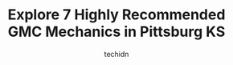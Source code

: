 ---
layout: ampstory
image: https://images.unsplash.com/photo-1630686120465-89debf3b32a8?ixlib=rb-4.0.3&ixid=MnwxMjA3fDB8MHxwaG90by1wYWdlfHx8fGVufDB8fHx8&auto=format&fit=crop&w=640&h=853&q=80
author: techidn
featured: false
description: For top-quality automotive repairs and maintenance, visit the 7 best GMC Mechanic in Pittsburg KS, USA. Their reputation for excellence and their dedication to customer satisfaction make the
title: Explore 7 Highly Recommended GMC Mechanics in Pittsburg KS
cover:
   title: Explore 7 Highly Recommended GMC Mechanics in Pittsburg KS
   subtitle: Rickpate
   background: https://images.unsplash.com/photo-1630686120465-89debf3b32a8?ixlib=rb-4.0.3&ixid=MnwxMjA3fDB8MHxwaG90by1wYWdlfHx8fGVufDB8fHx8&auto=format&fit=crop&w=640&h=853&q=80

pages: 
 - layout: thirds
   top: <h1>#1 Jay Hatfield Chevrolet GMC of Pittsburg</h1>
   bottom: "<p>Jordan took not only my needs but my familys needs into consideration during our vehicle search. He was able to find the vehicle that fit us perfectly in our price range</p>"
   background: https://www.knot35.com/toplist/wp-content/uploads/2023/06/best-gmc-mechanic-1-in-pittsburg-ks-1685837855.jpeg
   backgroundblur: true
 - layout: thirds
   top: <h1>#2 Kings Automotive Services, Inc.</h1>
   bottom: "<p>512 W 4th St, Pittsburg, KS 66762, United States</p>"
   background: https://www.knot35.com/toplist/wp-content/uploads/2023/06/best-gmc-mechanic-2-in-pittsburg-ks-1685837855.jpeg
   cta:
      link: https://www.knot35.com/toplist/explore-7-highly-recommended-gmc-mechanics-in-pittsburg-ks/
      text: Explore 7 Highly Recommended GMC Mechanics in Pittsburg KS
 - layout: thirds
   top: <h1>#3 Neptune Auto Repair Center</h1>
   bottom: "<p>902 W 4th St, Pittsburg, KS 66762, United States</p>"
   background: https://www.knot35.com/toplist/wp-content/uploads/2023/06/best-gmc-mechanic-3-in-pittsburg-ks-1685837855.jpeg
   cta:
      link: https://www.knot35.com/toplist/explore-7-highly-recommended-gmc-mechanics-in-pittsburg-ks/
      text: Explore 7 Highly Recommended GMC Mechanics in Pittsburg KS
 - layout: thirds
   top: <h1>#4 Randys Auto Repair</h1>
   bottom: "<p>402 N Smith St, Pittsburg, KS 66762, United States</p>"
   background: https://images.unsplash.com/photo-1527066579998-dbbae57f45ce?ixlib=rb-4.0.3&ixid=MnwxMjA3fDB8MHxwaG90by1wYWdlfHx8fGVufDB8fHx8&auto=format&fit=crop&w=640&h=853&q=80
   cta:
      link: https://www.knot35.com/toplist/explore-7-highly-recommended-gmc-mechanics-in-pittsburg-ks/
      text: Explore 7 Highly Recommended GMC Mechanics in Pittsburg KS
 - layout: thirds
   top: <h1>#5 J and J Auto Repair</h1>
   bottom: "<p>127 W 15th St, Pittsburg, KS 66762, United States</p>"
   background: https://images.unsplash.com/photo-1547366785-564103df7e13?ixlib=rb-4.0.3&ixid=MnwxMjA3fDB8MHxwaG90by1wYWdlfHx8fGVufDB8fHx8&auto=format&fit=crop&w=640&h=853&q=80
   cta:
      link: https://www.knot35.com/toplist/explore-7-highly-recommended-gmc-mechanics-in-pittsburg-ks/
      text: Explore 7 Highly Recommended GMC Mechanics in Pittsburg KS
 - layout: thirds
   top: <h1>#6 Lawson Auto Service</h1>
   bottom: "<p>511 N Locust St, Pittsburg, KS 66762, United States</p>"
   background: https://images.unsplash.com/photo-1489694553447-4c9339da310d?ixlib=rb-4.0.3&ixid=MnwxMjA3fDB8MHxwaG90by1wYWdlfHx8fGVufDB8fHx8&auto=format&fit=crop&w=640&h=853&q=80
   cta:
      link: https://www.knot35.com/toplist/explore-7-highly-recommended-gmc-mechanics-in-pittsburg-ks/
      text: Explore 7 Highly Recommended GMC Mechanics in Pittsburg KS
 - layout: thirds
   top: <h1>#7 Downing Motor Services</h1>
   bottom: "<p>689 S 200th St, Pittsburg, KS 66762, United States</p>"
   background: https://plus.unsplash.com/premium_photo-1664640458616-3c74f8cb4589?ixlib=rb-4.0.3&ixid=MnwxMjA3fDB8MHxwaG90by1wYWdlfHx8fGVufDB8fHx8&auto=format&fit=crop&w=640&h=853&q=80
   cta:
      link: https://www.knot35.com/toplist/explore-7-highly-recommended-gmc-mechanics-in-pittsburg-ks/
      text: Explore 7 Highly Recommended GMC Mechanics in Pittsburg KS
 - layout: thirds
   middle: Continue reading...
   background: https://images.unsplash.com/photo-1510906594845-bc082582c8cc?ixlib=rb-4.0.3&ixid=MnwxMjA3fDB8MHxwaG90by1wYWdlfHx8fGVufDB8fHx8&auto=format&fit=crop&w=640&h=853&q=80
   cta:
      link: https://www.knot35.com/toplist/explore-7-highly-recommended-gmc-mechanics-in-pittsburg-ks/
      text: Explore 7 Highly Recommended GMC Mechanics in Pittsburg KS
      
---